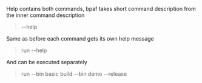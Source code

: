 Help contains both commands, bpaf takes short command description from the inner command
description

> --help

Same as before each command gets its own help message

> run --help

And can be executed separately

> run --bin basic
> build --bin demo --release
